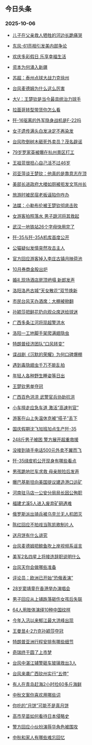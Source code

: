 ## 今日头条 
### 2025-10-06

+ [儿子在父亲救人牺牲的河边长跪痛哭](https://www.toutiao.com/trending/7557123172324622363/?category_name=topic_innerflow&event_type=hot_board&log_pb=%257B%2522category_name%2522%253A%2522topic_innerflow%2522%252C%2522cluster_type%2522%253A%25226%2522%252C%2522enter_from%2522%253A%2522click_category%2522%252C%2522entrance_hotspot%2522%253A%2522outside%2522%252C%2522event_type%2522%253A%2522hot_board%2522%252C%2522hot_board_cluster_id%2522%253A%25227557123172324622363%2522%252C%2522hot_board_impr_id%2522%253A%25222025100600112070360DD3CA000AB61B32%2522%252C%2522jump_page%2522%253A%2522hot_board_page%2522%252C%2522location%2522%253A%2522news_hot_card%2522%252C%2522page_location%2522%253A%2522hot_board_page%2522%252C%2522source%2522%253A%2522trending_tab%2522%252C%2522style_id%2522%253A%252240132%2522%252C%2522title%2522%253A%2522%25E5%2584%25BF%25E5%25AD%2590%25E5%259C%25A8%25E7%2588%25B6%25E4%25BA%25B2%25E6%2595%2591%25E4%25BA%25BA%25E7%2589%25BA%25E7%2589%25B2%25E7%259A%2584%25E6%25B2%25B3%25E8%25BE%25B9%25E9%2595%25BF%25E8%25B7%25AA%25E7%2597%259B%25E5%2593%25AD%2522%257D&rank=&style_id=40132&topic_id=7557123172324622363)

+ [东风-61亮相引发美内部争论](https://www.toutiao.com/trending/7557710325299023379/?category_name=topic_innerflow&event_type=hot_board&log_pb=%257B%2522category_name%2522%253A%2522topic_innerflow%2522%252C%2522cluster_type%2522%253A%252213%2522%252C%2522enter_from%2522%253A%2522click_category%2522%252C%2522entrance_hotspot%2522%253A%2522outside%2522%252C%2522event_type%2522%253A%2522hot_board%2522%252C%2522hot_board_cluster_id%2522%253A%25227557710325299023379%2522%252C%2522hot_board_impr_id%2522%253A%25222025100600112070360DD3CA000AB61B32%2522%252C%2522jump_page%2522%253A%2522hot_board_page%2522%252C%2522location%2522%253A%2522news_hot_card%2522%252C%2522page_location%2522%253A%2522hot_board_page%2522%252C%2522source%2522%253A%2522trending_tab%2522%252C%2522style_id%2522%253A%252240132%2522%252C%2522title%2522%253A%2522%25E4%25B8%259C%25E9%25A3%258E-61%25E4%25BA%25AE%25E7%259B%25B8%25E5%25BC%2595%25E5%258F%2591%25E7%25BE%258E%25E5%2586%2585%25E9%2583%25A8%25E4%25BA%2589%25E8%25AE%25BA%2522%257D&rank=&style_id=40132&topic_id=7557710325299023379)

+ [欢庆多彩假日 乐享幸福生活](https://www.toutiao.com/article/7557631319972168235)

+ [资本为何涌入新疆](https://www.toutiao.com/trending/7557718068500106815/?category_name=topic_innerflow&event_type=hot_board&log_pb=%257B%2522category_name%2522%253A%2522topic_innerflow%2522%252C%2522cluster_type%2522%253A%252213%2522%252C%2522enter_from%2522%253A%2522click_category%2522%252C%2522entrance_hotspot%2522%253A%2522outside%2522%252C%2522event_type%2522%253A%2522hot_board%2522%252C%2522hot_board_cluster_id%2522%253A%25227557718068500106815%2522%252C%2522hot_board_impr_id%2522%253A%25222025100600112070360DD3CA000AB61B32%2522%252C%2522jump_page%2522%253A%2522hot_board_page%2522%252C%2522location%2522%253A%2522news_hot_card%2522%252C%2522page_location%2522%253A%2522hot_board_page%2522%252C%2522source%2522%253A%2522trending_tab%2522%252C%2522style_id%2522%253A%252240132%2522%252C%2522title%2522%253A%2522%25E8%25B5%2584%25E6%259C%25AC%25E4%25B8%25BA%25E4%25BD%2595%25E6%25B6%258C%25E5%2585%25A5%25E6%2596%25B0%25E7%2596%2586%2522%257D&rank=&style_id=40132&topic_id=7557718068500106815)

+ [苏超：泰州点球大战力克徐州](https://www.toutiao.com/trending/7557577540357865526/?category_name=topic_innerflow&event_type=hot_board&log_pb=%257B%2522category_name%2522%253A%2522topic_innerflow%2522%252C%2522cluster_type%2522%253A%25221%2522%252C%2522enter_from%2522%253A%2522click_category%2522%252C%2522entrance_hotspot%2522%253A%2522outside%2522%252C%2522event_type%2522%253A%2522hot_board%2522%252C%2522hot_board_cluster_id%2522%253A%25227557577540357865526%2522%252C%2522hot_board_impr_id%2522%253A%25222025100600112070360DD3CA000AB61B32%2522%252C%2522jump_page%2522%253A%2522hot_board_page%2522%252C%2522location%2522%253A%2522news_hot_card%2522%252C%2522page_location%2522%253A%2522hot_board_page%2522%252C%2522source%2522%253A%2522trending_tab%2522%252C%2522style_id%2522%253A%252240132%2522%252C%2522title%2522%253A%2522%25E8%258B%258F%25E8%25B6%2585%25EF%25BC%259A%25E6%25B3%25B0%25E5%25B7%259E%25E7%2582%25B9%25E7%2590%2583%25E5%25A4%25A7%25E6%2588%2598%25E5%258A%259B%25E5%2585%258B%25E5%25BE%2590%25E5%25B7%259E%2522%257D&rank=&style_id=40132&topic_id=7557577540357865526)

+ [台风麦德姆为什么这么厉害](https://www.toutiao.com/trending/7557712655830486591/?category_name=topic_innerflow&event_type=hot_board&log_pb=%257B%2522category_name%2522%253A%2522topic_innerflow%2522%252C%2522cluster_type%2522%253A%252213%2522%252C%2522enter_from%2522%253A%2522click_category%2522%252C%2522entrance_hotspot%2522%253A%2522outside%2522%252C%2522event_type%2522%253A%2522hot_board%2522%252C%2522hot_board_cluster_id%2522%253A%25227557712655830486591%2522%252C%2522hot_board_impr_id%2522%253A%25222025100600112070360DD3CA000AB61B32%2522%252C%2522jump_page%2522%253A%2522hot_board_page%2522%252C%2522location%2522%253A%2522news_hot_card%2522%252C%2522page_location%2522%253A%2522hot_board_page%2522%252C%2522source%2522%253A%2522trending_tab%2522%252C%2522style_id%2522%253A%252240132%2522%252C%2522title%2522%253A%2522%25E5%258F%25B0%25E9%25A3%258E%25E9%25BA%25A6%25E5%25BE%25B7%25E5%25A7%2586%25E4%25B8%25BA%25E4%25BB%2580%25E4%25B9%2588%25E8%25BF%2599%25E4%25B9%2588%25E5%258E%2589%25E5%25AE%25B3%2522%257D&rank=&style_id=40132&topic_id=7557712655830486591)

+ [大V：王楚钦是当今最具统治力球手](https://www.toutiao.com/trending/7557721506629815871/?category_name=topic_innerflow&event_type=hot_board&log_pb=%257B%2522category_name%2522%253A%2522topic_innerflow%2522%252C%2522cluster_type%2522%253A%252213%2522%252C%2522enter_from%2522%253A%2522click_category%2522%252C%2522entrance_hotspot%2522%253A%2522outside%2522%252C%2522event_type%2522%253A%2522hot_board%2522%252C%2522hot_board_cluster_id%2522%253A%25227557721506629815871%2522%252C%2522hot_board_impr_id%2522%253A%25222025100600112070360DD3CA000AB61B32%2522%252C%2522jump_page%2522%253A%2522hot_board_page%2522%252C%2522location%2522%253A%2522news_hot_card%2522%252C%2522page_location%2522%253A%2522hot_board_page%2522%252C%2522source%2522%253A%2522trending_tab%2522%252C%2522style_id%2522%253A%252240132%2522%252C%2522title%2522%253A%2522%25E5%25A4%25A7V%25EF%25BC%259A%25E7%258E%258B%25E6%25A5%259A%25E9%2592%25A6%25E6%2598%25AF%25E5%25BD%2593%25E4%25BB%258A%25E6%259C%2580%25E5%2585%25B7%25E7%25BB%259F%25E6%25B2%25BB%25E5%258A%259B%25E7%2590%2583%25E6%2589%258B%2522%257D&rank=&style_id=40132&topic_id=7557721506629815871)

+ [拉面哥转型带货你怎么看](https://www.toutiao.com/trending/7557535456990068777/?category_name=topic_innerflow&event_type=hot_board&log_pb=%257B%2522category_name%2522%253A%2522topic_innerflow%2522%252C%2522cluster_type%2522%253A%252210%2522%252C%2522enter_from%2522%253A%2522click_category%2522%252C%2522entrance_hotspot%2522%253A%2522outside%2522%252C%2522event_type%2522%253A%2522hot_board%2522%252C%2522hot_board_cluster_id%2522%253A%25227557535456990068777%2522%252C%2522hot_board_impr_id%2522%253A%25222025100600112070360DD3CA000AB61B32%2522%252C%2522jump_page%2522%253A%2522hot_board_page%2522%252C%2522location%2522%253A%2522news_hot_card%2522%252C%2522page_location%2522%253A%2522hot_board_page%2522%252C%2522source%2522%253A%2522trending_tab%2522%252C%2522style_id%2522%253A%252240132%2522%252C%2522title%2522%253A%2522%25E6%258B%2589%25E9%259D%25A2%25E5%2593%25A5%25E8%25BD%25AC%25E5%259E%258B%25E5%25B8%25A6%25E8%25B4%25A7%25E4%25BD%25A0%25E6%2580%258E%25E4%25B9%2588%25E7%259C%258B%2522%257D&rank=&style_id=40132&topic_id=7557535456990068777)

+ [歼-16驱离的外军隐身战机是F-22吗](https://www.toutiao.com/trending/7557710062454574602/?category_name=topic_innerflow&event_type=hot_board&log_pb=%257B%2522category_name%2522%253A%2522topic_innerflow%2522%252C%2522cluster_type%2522%253A%252213%2522%252C%2522enter_from%2522%253A%2522click_category%2522%252C%2522entrance_hotspot%2522%253A%2522outside%2522%252C%2522event_type%2522%253A%2522hot_board%2522%252C%2522hot_board_cluster_id%2522%253A%25227557710062454574602%2522%252C%2522hot_board_impr_id%2522%253A%25222025100600112070360DD3CA000AB61B32%2522%252C%2522jump_page%2522%253A%2522hot_board_page%2522%252C%2522location%2522%253A%2522news_hot_card%2522%252C%2522page_location%2522%253A%2522hot_board_page%2522%252C%2522source%2522%253A%2522trending_tab%2522%252C%2522style_id%2522%253A%252240132%2522%252C%2522title%2522%253A%2522%25E6%25AD%25BC-16%25E9%25A9%25B1%25E7%25A6%25BB%25E7%259A%2584%25E5%25A4%2596%25E5%2586%259B%25E9%259A%2590%25E8%25BA%25AB%25E6%2588%2598%25E6%259C%25BA%25E6%2598%25AFF-22%25E5%2590%2597%2522%257D&rank=&style_id=40132&topic_id=7557710062454574602)

+ [女子遗传满头白发决定不再染发](https://www.toutiao.com/trending/7556885703864090687/?category_name=topic_innerflow&event_type=hot_board&log_pb=%257B%2522category_name%2522%253A%2522topic_innerflow%2522%252C%2522cluster_type%2522%253A%25226%2522%252C%2522enter_from%2522%253A%2522click_category%2522%252C%2522entrance_hotspot%2522%253A%2522outside%2522%252C%2522event_type%2522%253A%2522hot_board%2522%252C%2522hot_board_cluster_id%2522%253A%25227556885703864090687%2522%252C%2522hot_board_impr_id%2522%253A%25222025100600112070360DD3CA000AB61B32%2522%252C%2522jump_page%2522%253A%2522hot_board_page%2522%252C%2522location%2522%253A%2522news_hot_card%2522%252C%2522page_location%2522%253A%2522hot_board_page%2522%252C%2522source%2522%253A%2522trending_tab%2522%252C%2522style_id%2522%253A%252240132%2522%252C%2522title%2522%253A%2522%25E5%25A5%25B3%25E5%25AD%2590%25E9%2581%2597%25E4%25BC%25A0%25E6%25BB%25A1%25E5%25A4%25B4%25E7%2599%25BD%25E5%258F%2591%25E5%2586%25B3%25E5%25AE%259A%25E4%25B8%258D%25E5%2586%258D%25E6%259F%2593%25E5%258F%2591%2522%257D&rank=&style_id=40132&topic_id=7556885703864090687)

+ [台风吹倒树木砸死外卖员？茂名辟谣](https://www.toutiao.com/trending/7556982251389668883/?category_name=topic_innerflow&event_type=hot_board&log_pb=%257B%2522category_name%2522%253A%2522topic_innerflow%2522%252C%2522cluster_type%2522%253A%25222%2522%252C%2522enter_from%2522%253A%2522click_category%2522%252C%2522entrance_hotspot%2522%253A%2522outside%2522%252C%2522event_type%2522%253A%2522hot_board%2522%252C%2522hot_board_cluster_id%2522%253A%25227556982251389668883%2522%252C%2522hot_board_impr_id%2522%253A%25222025100600112070360DD3CA000AB61B32%2522%252C%2522jump_page%2522%253A%2522hot_board_page%2522%252C%2522location%2522%253A%2522news_hot_card%2522%252C%2522page_location%2522%253A%2522hot_board_page%2522%252C%2522source%2522%253A%2522trending_tab%2522%252C%2522style_id%2522%253A%252240132%2522%252C%2522title%2522%253A%2522%25E5%258F%25B0%25E9%25A3%258E%25E5%2590%25B9%25E5%2580%2592%25E6%25A0%2591%25E6%259C%25A8%25E7%25A0%25B8%25E6%25AD%25BB%25E5%25A4%2596%25E5%258D%2596%25E5%2591%2598%25EF%25BC%259F%25E8%258C%2582%25E5%2590%258D%25E8%25BE%259F%25E8%25B0%25A3%2522%257D&rank=&style_id=40132&topic_id=7556982251389668883)

+ [79岁罗家英被曝在杭州景区打工](https://www.toutiao.com/trending/7557604794563837994/?category_name=topic_innerflow&event_type=hot_board&log_pb=%257B%2522category_name%2522%253A%2522topic_innerflow%2522%252C%2522cluster_type%2522%253A%25226%2522%252C%2522enter_from%2522%253A%2522click_category%2522%252C%2522entrance_hotspot%2522%253A%2522outside%2522%252C%2522event_type%2522%253A%2522hot_board%2522%252C%2522hot_board_cluster_id%2522%253A%25227557604794563837994%2522%252C%2522hot_board_impr_id%2522%253A%25222025100600112070360DD3CA000AB61B32%2522%252C%2522jump_page%2522%253A%2522hot_board_page%2522%252C%2522location%2522%253A%2522news_hot_card%2522%252C%2522page_location%2522%253A%2522hot_board_page%2522%252C%2522source%2522%253A%2522trending_tab%2522%252C%2522style_id%2522%253A%252240132%2522%252C%2522title%2522%253A%252279%25E5%25B2%2581%25E7%25BD%2597%25E5%25AE%25B6%25E8%258B%25B1%25E8%25A2%25AB%25E6%259B%259D%25E5%259C%25A8%25E6%259D%25AD%25E5%25B7%259E%25E6%2599%25AF%25E5%258C%25BA%25E6%2589%2593%25E5%25B7%25A5%2522%257D&rank=&style_id=40132&topic_id=7557604794563837994)

+ [王祖蓝很担心自己活不过46岁](https://www.toutiao.com/trending/7557172648518942761/?category_name=topic_innerflow&event_type=hot_board&log_pb=%257B%2522category_name%2522%253A%2522topic_innerflow%2522%252C%2522cluster_type%2522%253A%25229%2522%252C%2522enter_from%2522%253A%2522click_category%2522%252C%2522entrance_hotspot%2522%253A%2522outside%2522%252C%2522event_type%2522%253A%2522hot_board%2522%252C%2522hot_board_cluster_id%2522%253A%25227557172648518942761%2522%252C%2522hot_board_impr_id%2522%253A%25222025100600112070360DD3CA000AB61B32%2522%252C%2522jump_page%2522%253A%2522hot_board_page%2522%252C%2522location%2522%253A%2522news_hot_card%2522%252C%2522page_location%2522%253A%2522hot_board_page%2522%252C%2522source%2522%253A%2522trending_tab%2522%252C%2522style_id%2522%253A%252240132%2522%252C%2522title%2522%253A%2522%25E7%258E%258B%25E7%25A5%2596%25E8%2593%259D%25E5%25BE%2588%25E6%258B%2585%25E5%25BF%2583%25E8%2587%25AA%25E5%25B7%25B1%25E6%25B4%25BB%25E4%25B8%258D%25E8%25BF%258746%25E5%25B2%2581%2522%257D&rank=&style_id=40132&topic_id=7557172648518942761)

+ [邓亚萍谈王楚钦：他真的是靠意志在顶](https://www.toutiao.com/trending/7556585240643289114/?category_name=topic_innerflow&event_type=hot_board&log_pb=%257B%2522category_name%2522%253A%2522topic_innerflow%2522%252C%2522cluster_type%2522%253A%25223%2522%252C%2522enter_from%2522%253A%2522click_category%2522%252C%2522entrance_hotspot%2522%253A%2522outside%2522%252C%2522event_type%2522%253A%2522hot_board%2522%252C%2522hot_board_cluster_id%2522%253A%25227556585240643289114%2522%252C%2522hot_board_impr_id%2522%253A%25222025100600112070360DD3CA000AB61B32%2522%252C%2522jump_page%2522%253A%2522hot_board_page%2522%252C%2522location%2522%253A%2522news_hot_card%2522%252C%2522page_location%2522%253A%2522hot_board_page%2522%252C%2522source%2522%253A%2522trending_tab%2522%252C%2522style_id%2522%253A%252240132%2522%252C%2522title%2522%253A%2522%25E9%2582%2593%25E4%25BA%259A%25E8%2590%258D%25E8%25B0%2588%25E7%258E%258B%25E6%25A5%259A%25E9%2592%25A6%25EF%25BC%259A%25E4%25BB%2596%25E7%259C%259F%25E7%259A%2584%25E6%2598%25AF%25E9%259D%25A0%25E6%2584%258F%25E5%25BF%2597%25E5%259C%25A8%25E9%25A1%25B6%2522%257D&rank=&style_id=40132&topic_id=7556585240643289114)

+ [美部长进政府大楼如厕被拒发文骂州长](https://www.toutiao.com/trending/7557629375303437870/?category_name=topic_innerflow&event_type=hot_board&log_pb=%257B%2522category_name%2522%253A%2522topic_innerflow%2522%252C%2522cluster_type%2522%253A%25221%2522%252C%2522enter_from%2522%253A%2522click_category%2522%252C%2522entrance_hotspot%2522%253A%2522outside%2522%252C%2522event_type%2522%253A%2522hot_board%2522%252C%2522hot_board_cluster_id%2522%253A%25227557629375303437870%2522%252C%2522hot_board_impr_id%2522%253A%25222025100600112070360DD3CA000AB61B32%2522%252C%2522jump_page%2522%253A%2522hot_board_page%2522%252C%2522location%2522%253A%2522news_hot_card%2522%252C%2522page_location%2522%253A%2522hot_board_page%2522%252C%2522source%2522%253A%2522trending_tab%2522%252C%2522style_id%2522%253A%252240132%2522%252C%2522title%2522%253A%2522%25E7%25BE%258E%25E9%2583%25A8%25E9%2595%25BF%25E8%25BF%259B%25E6%2594%25BF%25E5%25BA%259C%25E5%25A4%25A7%25E6%25A5%25BC%25E5%25A6%2582%25E5%258E%2595%25E8%25A2%25AB%25E6%258B%2592%25E5%258F%2591%25E6%2596%2587%25E9%25AA%2582%25E5%25B7%259E%25E9%2595%25BF%2522%257D&rank=&style_id=40132&topic_id=7557629375303437870)

+ [旅游时被民宿老板诬陷你咋办](https://www.toutiao.com/trending/7557584784583622710/?category_name=topic_innerflow&event_type=hot_board&log_pb=%257B%2522category_name%2522%253A%2522topic_innerflow%2522%252C%2522cluster_type%2522%253A%252210%2522%252C%2522enter_from%2522%253A%2522click_category%2522%252C%2522entrance_hotspot%2522%253A%2522outside%2522%252C%2522event_type%2522%253A%2522hot_board%2522%252C%2522hot_board_cluster_id%2522%253A%25227557584784583622710%2522%252C%2522hot_board_impr_id%2522%253A%25222025100600112070360DD3CA000AB61B32%2522%252C%2522jump_page%2522%253A%2522hot_board_page%2522%252C%2522location%2522%253A%2522news_hot_card%2522%252C%2522page_location%2522%253A%2522hot_board_page%2522%252C%2522source%2522%253A%2522trending_tab%2522%252C%2522style_id%2522%253A%252240132%2522%252C%2522title%2522%253A%2522%25E6%2597%2585%25E6%25B8%25B8%25E6%2597%25B6%25E8%25A2%25AB%25E6%25B0%2591%25E5%25AE%25BF%25E8%2580%2581%25E6%259D%25BF%25E8%25AF%25AC%25E9%2599%25B7%25E4%25BD%25A0%25E5%2592%258B%25E5%258A%259E%2522%257D&rank=&style_id=40132&topic_id=7557584784583622710)

+ [法媒：小勒布伦被王楚钦彻底击败](https://www.toutiao.com/trending/7557587509019131923/?category_name=topic_innerflow&event_type=hot_board&log_pb=%257B%2522category_name%2522%253A%2522topic_innerflow%2522%252C%2522cluster_type%2522%253A%25224%2522%252C%2522enter_from%2522%253A%2522click_category%2522%252C%2522entrance_hotspot%2522%253A%2522outside%2522%252C%2522event_type%2522%253A%2522hot_board%2522%252C%2522hot_board_cluster_id%2522%253A%25227557587509019131923%2522%252C%2522hot_board_impr_id%2522%253A%25222025100600112070360DD3CA000AB61B32%2522%252C%2522jump_page%2522%253A%2522hot_board_page%2522%252C%2522location%2522%253A%2522news_hot_card%2522%252C%2522page_location%2522%253A%2522hot_board_page%2522%252C%2522source%2522%253A%2522trending_tab%2522%252C%2522style_id%2522%253A%252240132%2522%252C%2522title%2522%253A%2522%25E6%25B3%2595%25E5%25AA%2592%25EF%25BC%259A%25E5%25B0%258F%25E5%258B%2592%25E5%25B8%2583%25E4%25BC%25A6%25E8%25A2%25AB%25E7%258E%258B%25E6%25A5%259A%25E9%2592%25A6%25E5%25BD%25BB%25E5%25BA%2595%25E5%2587%25BB%25E8%25B4%25A5%2522%257D&rank=&style_id=40132&topic_id=7557587509019131923)

+ [女游客拍照落水 男子跳河将其救起](https://www.toutiao.com/trending/7557345288978120750/?category_name=topic_innerflow&event_type=hot_board&log_pb=%257B%2522category_name%2522%253A%2522topic_innerflow%2522%252C%2522cluster_type%2522%253A%25226%2522%252C%2522enter_from%2522%253A%2522click_category%2522%252C%2522entrance_hotspot%2522%253A%2522outside%2522%252C%2522event_type%2522%253A%2522hot_board%2522%252C%2522hot_board_cluster_id%2522%253A%25227557345288978120750%2522%252C%2522hot_board_impr_id%2522%253A%25222025100600112070360DD3CA000AB61B32%2522%252C%2522jump_page%2522%253A%2522hot_board_page%2522%252C%2522location%2522%253A%2522news_hot_card%2522%252C%2522page_location%2522%253A%2522hot_board_page%2522%252C%2522source%2522%253A%2522trending_tab%2522%252C%2522style_id%2522%253A%252240132%2522%252C%2522title%2522%253A%2522%25E5%25A5%25B3%25E6%25B8%25B8%25E5%25AE%25A2%25E6%258B%258D%25E7%2585%25A7%25E8%2590%25BD%25E6%25B0%25B4%2B%25E7%2594%25B7%25E5%25AD%2590%25E8%25B7%25B3%25E6%25B2%25B3%25E5%25B0%2586%25E5%2585%25B6%25E6%2595%2591%25E8%25B5%25B7%2522%257D&rank=&style_id=40132&topic_id=7557345288978120750)

+ [武汉一地铁站26个字母快用完了](https://www.toutiao.com/trending/7556580558496972842/?category_name=topic_innerflow&event_type=hot_board&log_pb=%257B%2522category_name%2522%253A%2522topic_innerflow%2522%252C%2522cluster_type%2522%253A%25220%2522%252C%2522enter_from%2522%253A%2522click_category%2522%252C%2522entrance_hotspot%2522%253A%2522outside%2522%252C%2522event_type%2522%253A%2522hot_board%2522%252C%2522hot_board_cluster_id%2522%253A%25227556580558496972842%2522%252C%2522hot_board_impr_id%2522%253A%25222025100600112070360DD3CA000AB61B32%2522%252C%2522jump_page%2522%253A%2522hot_board_page%2522%252C%2522location%2522%253A%2522news_hot_card%2522%252C%2522page_location%2522%253A%2522hot_board_page%2522%252C%2522source%2522%253A%2522trending_tab%2522%252C%2522style_id%2522%253A%252240132%2522%252C%2522title%2522%253A%2522%25E6%25AD%25A6%25E6%25B1%2589%25E4%25B8%2580%25E5%259C%25B0%25E9%2593%2581%25E7%25AB%259926%25E4%25B8%25AA%25E5%25AD%2597%25E6%25AF%258D%25E5%25BF%25AB%25E7%2594%25A8%25E5%25AE%258C%25E4%25BA%2586%2522%257D&rank=&style_id=40132&topic_id=7556580558496972842)

+ [歼-35与歼-35A机库首度公开](https://www.toutiao.com/trending/7556512142216924691/?category_name=topic_innerflow&event_type=hot_board&log_pb=%257B%2522category_name%2522%253A%2522topic_innerflow%2522%252C%2522cluster_type%2522%253A%25221%2522%252C%2522enter_from%2522%253A%2522click_category%2522%252C%2522entrance_hotspot%2522%253A%2522outside%2522%252C%2522event_type%2522%253A%2522hot_board%2522%252C%2522hot_board_cluster_id%2522%253A%25227556512142216924691%2522%252C%2522hot_board_impr_id%2522%253A%25222025100600112070360DD3CA000AB61B32%2522%252C%2522jump_page%2522%253A%2522hot_board_page%2522%252C%2522location%2522%253A%2522news_hot_card%2522%252C%2522page_location%2522%253A%2522hot_board_page%2522%252C%2522source%2522%253A%2522trending_tab%2522%252C%2522style_id%2522%253A%252240132%2522%252C%2522title%2522%253A%2522%25E6%25AD%25BC-35%25E4%25B8%258E%25E6%25AD%25BC-35A%25E6%259C%25BA%25E5%25BA%2593%25E9%25A6%2596%25E5%25BA%25A6%25E5%2585%25AC%25E5%25BC%2580%2522%257D&rank=&style_id=40132&topic_id=7556512142216924691)

+ [公猫疑似发情突然攻击主人](https://www.toutiao.com/trending/7557412161296121899/?category_name=topic_innerflow&event_type=hot_board&log_pb=%257B%2522category_name%2522%253A%2522topic_innerflow%2522%252C%2522cluster_type%2522%253A%25226%2522%252C%2522enter_from%2522%253A%2522click_category%2522%252C%2522entrance_hotspot%2522%253A%2522outside%2522%252C%2522event_type%2522%253A%2522hot_board%2522%252C%2522hot_board_cluster_id%2522%253A%25227557412161296121899%2522%252C%2522hot_board_impr_id%2522%253A%25222025100600112070360DD3CA000AB61B32%2522%252C%2522jump_page%2522%253A%2522hot_board_page%2522%252C%2522location%2522%253A%2522news_hot_card%2522%252C%2522page_location%2522%253A%2522hot_board_page%2522%252C%2522source%2522%253A%2522trending_tab%2522%252C%2522style_id%2522%253A%252240132%2522%252C%2522title%2522%253A%2522%25E5%2585%25AC%25E7%258C%25AB%25E7%2596%2591%25E4%25BC%25BC%25E5%258F%2591%25E6%2583%2585%25E7%25AA%2581%25E7%2584%25B6%25E6%2594%25BB%25E5%2587%25BB%25E4%25B8%25BB%25E4%25BA%25BA%2522%257D&rank=&style_id=40132&topic_id=7557412161296121899)

+ [官方回应游客掉入李庄古镇月映荷池](https://www.toutiao.com/trending/7556934041535004681/?category_name=topic_innerflow&event_type=hot_board&log_pb=%257B%2522category_name%2522%253A%2522topic_innerflow%2522%252C%2522cluster_type%2522%253A%25226%2522%252C%2522enter_from%2522%253A%2522click_category%2522%252C%2522entrance_hotspot%2522%253A%2522outside%2522%252C%2522event_type%2522%253A%2522hot_board%2522%252C%2522hot_board_cluster_id%2522%253A%25227556934041535004681%2522%252C%2522hot_board_impr_id%2522%253A%25222025100600112070360DD3CA000AB61B32%2522%252C%2522jump_page%2522%253A%2522hot_board_page%2522%252C%2522location%2522%253A%2522news_hot_card%2522%252C%2522page_location%2522%253A%2522hot_board_page%2522%252C%2522source%2522%253A%2522trending_tab%2522%252C%2522style_id%2522%253A%252240132%2522%252C%2522title%2522%253A%2522%25E5%25AE%2598%25E6%2596%25B9%25E5%259B%259E%25E5%25BA%2594%25E6%25B8%25B8%25E5%25AE%25A2%25E6%258E%2589%25E5%2585%25A5%25E6%259D%258E%25E5%25BA%2584%25E5%258F%25A4%25E9%2595%2587%25E6%259C%2588%25E6%2598%25A0%25E8%258D%25B7%25E6%25B1%25A0%2522%257D&rank=&style_id=40132&topic_id=7556934041535004681)

+ [10月券商金股出炉](https://www.toutiao.com/trending/7557706124258971179/?category_name=topic_innerflow&event_type=hot_board&log_pb=%257B%2522category_name%2522%253A%2522topic_innerflow%2522%252C%2522cluster_type%2522%253A%252213%2522%252C%2522enter_from%2522%253A%2522click_category%2522%252C%2522entrance_hotspot%2522%253A%2522outside%2522%252C%2522event_type%2522%253A%2522hot_board%2522%252C%2522hot_board_cluster_id%2522%253A%25227557706124258971179%2522%252C%2522hot_board_impr_id%2522%253A%25222025100600112070360DD3CA000AB61B32%2522%252C%2522jump_page%2522%253A%2522hot_board_page%2522%252C%2522location%2522%253A%2522news_hot_card%2522%252C%2522page_location%2522%253A%2522hot_board_page%2522%252C%2522source%2522%253A%2522trending_tab%2522%252C%2522style_id%2522%253A%252240132%2522%252C%2522title%2522%253A%252210%25E6%259C%2588%25E5%2588%25B8%25E5%2595%2586%25E9%2587%2591%25E8%2582%25A1%25E5%2587%25BA%25E7%2582%2589%2522%257D&rank=&style_id=40132&topic_id=7557706124258971179)

+ [婚礼现场酒店房顶坍塌 新郎发声](https://www.toutiao.com/trending/7556963662033112619/?category_name=topic_innerflow&event_type=hot_board&log_pb=%257B%2522category_name%2522%253A%2522topic_innerflow%2522%252C%2522cluster_type%2522%253A%25222%2522%252C%2522enter_from%2522%253A%2522click_category%2522%252C%2522entrance_hotspot%2522%253A%2522outside%2522%252C%2522event_type%2522%253A%2522hot_board%2522%252C%2522hot_board_cluster_id%2522%253A%25227556963662033112619%2522%252C%2522hot_board_impr_id%2522%253A%25222025100600112070360DD3CA000AB61B32%2522%252C%2522jump_page%2522%253A%2522hot_board_page%2522%252C%2522location%2522%253A%2522news_hot_card%2522%252C%2522page_location%2522%253A%2522hot_board_page%2522%252C%2522source%2522%253A%2522trending_tab%2522%252C%2522style_id%2522%253A%252240132%2522%252C%2522title%2522%253A%2522%25E5%25A9%259A%25E7%25A4%25BC%25E7%258E%25B0%25E5%259C%25BA%25E9%2585%2592%25E5%25BA%2597%25E6%2588%25BF%25E9%25A1%25B6%25E5%259D%258D%25E5%25A1%258C%2B%25E6%2596%25B0%25E9%2583%258E%25E5%258F%2591%25E5%25A3%25B0%2522%257D&rank=&style_id=40132&topic_id=7556963662033112619)

+ [洛阳洛邑古城“天女散花”双节焕新](https://www.toutiao.com/trending/7557607966804492338/?category_name=topic_innerflow&event_type=hot_board&log_pb=%257B%2522category_name%2522%253A%2522topic_innerflow%2522%252C%2522cluster_type%2522%253A%25226%2522%252C%2522enter_from%2522%253A%2522click_category%2522%252C%2522entrance_hotspot%2522%253A%2522outside%2522%252C%2522event_type%2522%253A%2522hot_board%2522%252C%2522hot_board_cluster_id%2522%253A%25227557607966804492338%2522%252C%2522hot_board_impr_id%2522%253A%25222025100600112070360DD3CA000AB61B32%2522%252C%2522jump_page%2522%253A%2522hot_board_page%2522%252C%2522location%2522%253A%2522news_hot_card%2522%252C%2522page_location%2522%253A%2522hot_board_page%2522%252C%2522source%2522%253A%2522trending_tab%2522%252C%2522style_id%2522%253A%252240132%2522%252C%2522title%2522%253A%2522%25E6%25B4%259B%25E9%2598%25B3%25E6%25B4%259B%25E9%2582%2591%25E5%258F%25A4%25E5%259F%258E%25E2%2580%259C%25E5%25A4%25A9%25E5%25A5%25B3%25E6%2595%25A3%25E8%258A%25B1%25E2%2580%259D%25E5%258F%258C%25E8%258A%2582%25E7%2584%2595%25E6%2596%25B0%2522%257D&rank=&style_id=40132&topic_id=7557607966804492338)

+ [市民台风天办酒席：大棚被掀翻](https://www.toutiao.com/trending/7557716841704197682/?category_name=topic_innerflow&event_type=hot_board&log_pb=%257B%2522category_name%2522%253A%2522topic_innerflow%2522%252C%2522cluster_type%2522%253A%25222%2522%252C%2522enter_from%2522%253A%2522click_category%2522%252C%2522entrance_hotspot%2522%253A%2522outside%2522%252C%2522event_type%2522%253A%2522hot_board%2522%252C%2522hot_board_cluster_id%2522%253A%25227557716841704197682%2522%252C%2522hot_board_impr_id%2522%253A%25222025100600112070360DD3CA000AB61B32%2522%252C%2522jump_page%2522%253A%2522hot_board_page%2522%252C%2522location%2522%253A%2522news_hot_card%2522%252C%2522page_location%2522%253A%2522hot_board_page%2522%252C%2522source%2522%253A%2522trending_tab%2522%252C%2522style_id%2522%253A%252240132%2522%252C%2522title%2522%253A%2522%25E5%25B8%2582%25E6%25B0%2591%25E5%258F%25B0%25E9%25A3%258E%25E5%25A4%25A9%25E5%258A%259E%25E9%2585%2592%25E5%25B8%25AD%25EF%25BC%259A%25E5%25A4%25A7%25E6%25A3%259A%25E8%25A2%25AB%25E6%258E%2580%25E7%25BF%25BB%2522%257D&rank=&style_id=40132&topic_id=7557716841704197682)

+ [孙颖莎把鲜花扔向观众席送给球迷](https://www.toutiao.com/trending/7557471608600789028/?category_name=topic_innerflow&event_type=hot_board&log_pb=%257B%2522category_name%2522%253A%2522topic_innerflow%2522%252C%2522cluster_type%2522%253A%25223%2522%252C%2522enter_from%2522%253A%2522click_category%2522%252C%2522entrance_hotspot%2522%253A%2522outside%2522%252C%2522event_type%2522%253A%2522hot_board%2522%252C%2522hot_board_cluster_id%2522%253A%25227557471608600789028%2522%252C%2522hot_board_impr_id%2522%253A%25222025100600112070360DD3CA000AB61B32%2522%252C%2522jump_page%2522%253A%2522hot_board_page%2522%252C%2522location%2522%253A%2522news_hot_card%2522%252C%2522page_location%2522%253A%2522hot_board_page%2522%252C%2522source%2522%253A%2522trending_tab%2522%252C%2522style_id%2522%253A%252240132%2522%252C%2522title%2522%253A%2522%25E5%25AD%2599%25E9%25A2%2596%25E8%258E%258E%25E6%258A%258A%25E9%25B2%259C%25E8%258A%25B1%25E6%2589%2594%25E5%2590%2591%25E8%25A7%2582%25E4%25BC%2597%25E5%25B8%25AD%25E9%2580%2581%25E7%25BB%2599%25E7%2590%2583%25E8%25BF%25B7%2522%257D&rank=&style_id=40132&topic_id=7557471608600789028)

+ [广西多条江河将现超警洪水](https://www.toutiao.com/trending/7556667994181664787/?category_name=topic_innerflow&event_type=hot_board&log_pb=%257B%2522category_name%2522%253A%2522topic_innerflow%2522%252C%2522cluster_type%2522%253A%25226%2522%252C%2522enter_from%2522%253A%2522click_category%2522%252C%2522entrance_hotspot%2522%253A%2522outside%2522%252C%2522event_type%2522%253A%2522hot_board%2522%252C%2522hot_board_cluster_id%2522%253A%25227556667994181664787%2522%252C%2522hot_board_impr_id%2522%253A%25222025100600112070360DD3CA000AB61B32%2522%252C%2522jump_page%2522%253A%2522hot_board_page%2522%252C%2522location%2522%253A%2522news_hot_card%2522%252C%2522page_location%2522%253A%2522hot_board_page%2522%252C%2522source%2522%253A%2522trending_tab%2522%252C%2522style_id%2522%253A%252240132%2522%252C%2522title%2522%253A%2522%25E5%25B9%25BF%25E8%25A5%25BF%25E5%25A4%259A%25E6%259D%25A1%25E6%25B1%259F%25E6%25B2%25B3%25E5%25B0%2586%25E7%258E%25B0%25E8%25B6%2585%25E8%25AD%25A6%25E6%25B4%25AA%25E6%25B0%25B4%2522%257D&rank=&style_id=40132&topic_id=7556667994181664787)

+ [洛阳一工地脚手架爬满翅隐虫](https://www.toutiao.com/trending/7557566173572202515/?category_name=topic_innerflow&event_type=hot_board&log_pb=%257B%2522category_name%2522%253A%2522topic_innerflow%2522%252C%2522cluster_type%2522%253A%25220%2522%252C%2522enter_from%2522%253A%2522click_category%2522%252C%2522entrance_hotspot%2522%253A%2522outside%2522%252C%2522event_type%2522%253A%2522hot_board%2522%252C%2522hot_board_cluster_id%2522%253A%25227557566173572202515%2522%252C%2522hot_board_impr_id%2522%253A%25222025100600112070360DD3CA000AB61B32%2522%252C%2522jump_page%2522%253A%2522hot_board_page%2522%252C%2522location%2522%253A%2522news_hot_card%2522%252C%2522page_location%2522%253A%2522hot_board_page%2522%252C%2522source%2522%253A%2522trending_tab%2522%252C%2522style_id%2522%253A%252240132%2522%252C%2522title%2522%253A%2522%25E6%25B4%259B%25E9%2598%25B3%25E4%25B8%2580%25E5%25B7%25A5%25E5%259C%25B0%25E8%2584%259A%25E6%2589%258B%25E6%259E%25B6%25E7%2588%25AC%25E6%25BB%25A1%25E7%25BF%2585%25E9%259A%2590%25E8%2599%25AB%2522%257D&rank=&style_id=40132&topic_id=7557566173572202515)

+ [特朗普经济团队“口风转变”](https://www.toutiao.com/trending/7557717182151396907/?category_name=topic_innerflow&event_type=hot_board&log_pb=%257B%2522category_name%2522%253A%2522topic_innerflow%2522%252C%2522cluster_type%2522%253A%252213%2522%252C%2522enter_from%2522%253A%2522click_category%2522%252C%2522entrance_hotspot%2522%253A%2522outside%2522%252C%2522event_type%2522%253A%2522hot_board%2522%252C%2522hot_board_cluster_id%2522%253A%25227557717182151396907%2522%252C%2522hot_board_impr_id%2522%253A%25222025100600112070360DD3CA000AB61B32%2522%252C%2522jump_page%2522%253A%2522hot_board_page%2522%252C%2522location%2522%253A%2522news_hot_card%2522%252C%2522page_location%2522%253A%2522hot_board_page%2522%252C%2522source%2522%253A%2522trending_tab%2522%252C%2522style_id%2522%253A%252240132%2522%252C%2522title%2522%253A%2522%25E7%2589%25B9%25E6%259C%2597%25E6%2599%25AE%25E7%25BB%258F%25E6%25B5%258E%25E5%259B%25A2%25E9%2598%259F%25E2%2580%259C%25E5%258F%25A3%25E9%25A3%258E%25E8%25BD%25AC%25E5%258F%2598%25E2%2580%259D%2522%257D&rank=&style_id=40132&topic_id=7557717182151396907)

+ [谍战剧《沉默的荣耀》为何口碑爆棚](https://www.toutiao.com/trending/7557653773313642003/?category_name=topic_innerflow&event_type=hot_board&log_pb=%257B%2522category_name%2522%253A%2522topic_innerflow%2522%252C%2522cluster_type%2522%253A%252213%2522%252C%2522enter_from%2522%253A%2522click_category%2522%252C%2522entrance_hotspot%2522%253A%2522outside%2522%252C%2522event_type%2522%253A%2522hot_board%2522%252C%2522hot_board_cluster_id%2522%253A%25227557653773313642003%2522%252C%2522hot_board_impr_id%2522%253A%25222025100600112070360DD3CA000AB61B32%2522%252C%2522jump_page%2522%253A%2522hot_board_page%2522%252C%2522location%2522%253A%2522news_hot_card%2522%252C%2522page_location%2522%253A%2522hot_board_page%2522%252C%2522source%2522%253A%2522trending_tab%2522%252C%2522style_id%2522%253A%252240132%2522%252C%2522title%2522%253A%2522%25E8%25B0%258D%25E6%2588%2598%25E5%2589%25A7%25E3%2580%258A%25E6%25B2%2589%25E9%25BB%2598%25E7%259A%2584%25E8%258D%25A3%25E8%2580%2580%25E3%2580%258B%25E4%25B8%25BA%25E4%25BD%2595%25E5%258F%25A3%25E7%25A2%2591%25E7%2588%2586%25E6%25A3%259A%2522%257D&rank=&style_id=40132&topic_id=7557653773313642003)

+ [遇到毒隐翅虫千万不能乱拍](https://www.toutiao.com/trending/7557656384893763630/?category_name=topic_innerflow&event_type=hot_board&log_pb=%257B%2522category_name%2522%253A%2522topic_innerflow%2522%252C%2522cluster_type%2522%253A%25226%2522%252C%2522enter_from%2522%253A%2522click_category%2522%252C%2522entrance_hotspot%2522%253A%2522outside%2522%252C%2522event_type%2522%253A%2522hot_board%2522%252C%2522hot_board_cluster_id%2522%253A%25227557656384893763630%2522%252C%2522hot_board_impr_id%2522%253A%25222025100600112070360DD3CA000AB61B32%2522%252C%2522jump_page%2522%253A%2522hot_board_page%2522%252C%2522location%2522%253A%2522news_hot_card%2522%252C%2522page_location%2522%253A%2522hot_board_page%2522%252C%2522source%2522%253A%2522trending_tab%2522%252C%2522style_id%2522%253A%252240132%2522%252C%2522title%2522%253A%2522%25E9%2581%2587%25E5%2588%25B0%25E6%25AF%2592%25E9%259A%2590%25E7%25BF%2585%25E8%2599%25AB%25E5%258D%2583%25E4%25B8%2587%25E4%25B8%258D%25E8%2583%25BD%25E4%25B9%25B1%25E6%258B%258D%2522%257D&rank=&style_id=40132&topic_id=7557656384893763630)

+ [年轻人各种野生睡姿等日出](https://www.toutiao.com/trending/7557332181358903306/?category_name=topic_innerflow&event_type=hot_board&log_pb=%257B%2522category_name%2522%253A%2522topic_innerflow%2522%252C%2522cluster_type%2522%253A%25220%2522%252C%2522enter_from%2522%253A%2522click_category%2522%252C%2522entrance_hotspot%2522%253A%2522outside%2522%252C%2522event_type%2522%253A%2522hot_board%2522%252C%2522hot_board_cluster_id%2522%253A%25227557332181358903306%2522%252C%2522hot_board_impr_id%2522%253A%25222025100600112070360DD3CA000AB61B32%2522%252C%2522jump_page%2522%253A%2522hot_board_page%2522%252C%2522location%2522%253A%2522news_hot_card%2522%252C%2522page_location%2522%253A%2522hot_board_page%2522%252C%2522source%2522%253A%2522trending_tab%2522%252C%2522style_id%2522%253A%252240132%2522%252C%2522title%2522%253A%2522%25E5%25B9%25B4%25E8%25BD%25BB%25E4%25BA%25BA%25E5%2590%2584%25E7%25A7%258D%25E9%2587%258E%25E7%2594%259F%25E7%259D%25A1%25E5%25A7%25BF%25E7%25AD%2589%25E6%2597%25A5%25E5%2587%25BA%2522%257D&rank=&style_id=40132&topic_id=7557332181358903306)

+ [王楚钦男单夺冠](https://www.toutiao.com/trending/7557548454709329983/?category_name=topic_innerflow&event_type=hot_board&log_pb=%257B%2522category_name%2522%253A%2522topic_innerflow%2522%252C%2522cluster_type%2522%253A%25222%2522%252C%2522enter_from%2522%253A%2522click_category%2522%252C%2522entrance_hotspot%2522%253A%2522outside%2522%252C%2522event_type%2522%253A%2522hot_board%2522%252C%2522hot_board_cluster_id%2522%253A%25227557548454709329983%2522%252C%2522hot_board_impr_id%2522%253A%25222025100600112070360DD3CA000AB61B32%2522%252C%2522jump_page%2522%253A%2522hot_board_page%2522%252C%2522location%2522%253A%2522news_hot_card%2522%252C%2522page_location%2522%253A%2522hot_board_page%2522%252C%2522source%2522%253A%2522trending_tab%2522%252C%2522style_id%2522%253A%252240132%2522%252C%2522title%2522%253A%2522%25E7%258E%258B%25E6%25A5%259A%25E9%2592%25A6%25E7%2594%25B7%25E5%258D%2595%25E5%25A4%25BA%25E5%2586%25A0%2522%257D&rank=&style_id=40132&topic_id=7557548454709329983)

+ [广西百色洪涝 武警官兵协助抗洪](https://www.toutiao.com/trending/7557125139759005706/?category_name=topic_innerflow&event_type=hot_board&log_pb=%257B%2522category_name%2522%253A%2522topic_innerflow%2522%252C%2522cluster_type%2522%253A%25226%2522%252C%2522enter_from%2522%253A%2522click_category%2522%252C%2522entrance_hotspot%2522%253A%2522outside%2522%252C%2522event_type%2522%253A%2522hot_board%2522%252C%2522hot_board_cluster_id%2522%253A%25227557125139759005706%2522%252C%2522hot_board_impr_id%2522%253A%25222025100600112070360DD3CA000AB61B32%2522%252C%2522jump_page%2522%253A%2522hot_board_page%2522%252C%2522location%2522%253A%2522news_hot_card%2522%252C%2522page_location%2522%253A%2522hot_board_page%2522%252C%2522source%2522%253A%2522trending_tab%2522%252C%2522style_id%2522%253A%252240132%2522%252C%2522title%2522%253A%2522%25E5%25B9%25BF%25E8%25A5%25BF%25E7%2599%25BE%25E8%2589%25B2%25E6%25B4%25AA%25E6%25B6%259D%2B%25E6%25AD%25A6%25E8%25AD%25A6%25E5%25AE%2598%25E5%2585%25B5%25E5%258D%258F%25E5%258A%25A9%25E6%258A%2597%25E6%25B4%25AA%2522%257D&rank=&style_id=40132&topic_id=7557125139759005706)

+ [小车擅走应急车道 激活“高速判官”](https://www.toutiao.com/trending/7556955399825031210/?category_name=topic_innerflow&event_type=hot_board&log_pb=%257B%2522category_name%2522%253A%2522topic_innerflow%2522%252C%2522cluster_type%2522%253A%25224%2522%252C%2522enter_from%2522%253A%2522click_category%2522%252C%2522entrance_hotspot%2522%253A%2522outside%2522%252C%2522event_type%2522%253A%2522hot_board%2522%252C%2522hot_board_cluster_id%2522%253A%25227556955399825031210%2522%252C%2522hot_board_impr_id%2522%253A%25222025100600112070360DD3CA000AB61B32%2522%252C%2522jump_page%2522%253A%2522hot_board_page%2522%252C%2522location%2522%253A%2522news_hot_card%2522%252C%2522page_location%2522%253A%2522hot_board_page%2522%252C%2522source%2522%253A%2522trending_tab%2522%252C%2522style_id%2522%253A%252240132%2522%252C%2522title%2522%253A%2522%25E5%25B0%258F%25E8%25BD%25A6%25E6%2593%2585%25E8%25B5%25B0%25E5%25BA%2594%25E6%2580%25A5%25E8%25BD%25A6%25E9%2581%2593%2B%25E6%25BF%2580%25E6%25B4%25BB%25E2%2580%259C%25E9%25AB%2598%25E9%2580%259F%25E5%2588%25A4%25E5%25AE%2598%25E2%2580%259D%2522%257D&rank=&style_id=40132&topic_id=7556955399825031210)

+ [游客在山上失温休克被“搭子”丢下](https://www.toutiao.com/trending/7556935924803190820/?category_name=topic_innerflow&event_type=hot_board&log_pb=%257B%2522category_name%2522%253A%2522topic_innerflow%2522%252C%2522cluster_type%2522%253A%25228%2522%252C%2522enter_from%2522%253A%2522click_category%2522%252C%2522entrance_hotspot%2522%253A%2522outside%2522%252C%2522event_type%2522%253A%2522hot_board%2522%252C%2522hot_board_cluster_id%2522%253A%25227556935924803190820%2522%252C%2522hot_board_impr_id%2522%253A%25222025100600112070360DD3CA000AB61B32%2522%252C%2522jump_page%2522%253A%2522hot_board_page%2522%252C%2522location%2522%253A%2522news_hot_card%2522%252C%2522page_location%2522%253A%2522hot_board_page%2522%252C%2522source%2522%253A%2522trending_tab%2522%252C%2522style_id%2522%253A%252240132%2522%252C%2522title%2522%253A%2522%25E6%25B8%25B8%25E5%25AE%25A2%25E5%259C%25A8%25E5%25B1%25B1%25E4%25B8%258A%25E5%25A4%25B1%25E6%25B8%25A9%25E4%25BC%2591%25E5%2585%258B%25E8%25A2%25AB%25E2%2580%259C%25E6%2590%25AD%25E5%25AD%2590%25E2%2580%259D%25E4%25B8%25A2%25E4%25B8%258B%2522%257D&rank=&style_id=40132&topic_id=7556935924803190820)

+ [国庆假期沈飞加班加点生产歼-35](https://www.toutiao.com/trending/7556978211939516443/?category_name=topic_innerflow&event_type=hot_board&log_pb=%257B%2522category_name%2522%253A%2522topic_innerflow%2522%252C%2522cluster_type%2522%253A%25224%2522%252C%2522enter_from%2522%253A%2522click_category%2522%252C%2522entrance_hotspot%2522%253A%2522outside%2522%252C%2522event_type%2522%253A%2522hot_board%2522%252C%2522hot_board_cluster_id%2522%253A%25227556978211939516443%2522%252C%2522hot_board_impr_id%2522%253A%25222025100600112070360DD3CA000AB61B32%2522%252C%2522jump_page%2522%253A%2522hot_board_page%2522%252C%2522location%2522%253A%2522news_hot_card%2522%252C%2522page_location%2522%253A%2522hot_board_page%2522%252C%2522source%2522%253A%2522trending_tab%2522%252C%2522style_id%2522%253A%252240132%2522%252C%2522title%2522%253A%2522%25E5%259B%25BD%25E5%25BA%2586%25E5%2581%2587%25E6%259C%259F%25E6%25B2%2588%25E9%25A3%259E%25E5%258A%25A0%25E7%258F%25AD%25E5%258A%25A0%25E7%2582%25B9%25E7%2594%259F%25E4%25BA%25A7%25E6%25AD%25BC-35%2522%257D&rank=&style_id=40132&topic_id=7556978211939516443)

+ [248斤男子被困 警方展开超重救援](https://www.toutiao.com/trending/7557725384775778323/?category_name=topic_innerflow&event_type=hot_board&log_pb=%257B%2522category_name%2522%253A%2522topic_innerflow%2522%252C%2522cluster_type%2522%253A%25226%2522%252C%2522enter_from%2522%253A%2522click_category%2522%252C%2522entrance_hotspot%2522%253A%2522outside%2522%252C%2522event_type%2522%253A%2522hot_board%2522%252C%2522hot_board_cluster_id%2522%253A%25227557725384775778323%2522%252C%2522hot_board_impr_id%2522%253A%25222025100600112070360DD3CA000AB61B32%2522%252C%2522jump_page%2522%253A%2522hot_board_page%2522%252C%2522location%2522%253A%2522news_hot_card%2522%252C%2522page_location%2522%253A%2522hot_board_page%2522%252C%2522source%2522%253A%2522trending_tab%2522%252C%2522style_id%2522%253A%252240132%2522%252C%2522title%2522%253A%2522248%25E6%2596%25A4%25E7%2594%25B7%25E5%25AD%2590%25E8%25A2%25AB%25E5%259B%25B0%2B%25E8%25AD%25A6%25E6%2596%25B9%25E5%25B1%2595%25E5%25BC%2580%25E8%25B6%2585%25E9%2587%258D%25E6%2595%2591%25E6%258F%25B4%2522%257D&rank=&style_id=40132&topic_id=7557725384775778323)

+ [没接到骑手电话500元外卖不翼而飞](https://www.toutiao.com/trending/7557647438733000755/?category_name=topic_innerflow&event_type=hot_board&log_pb=%257B%2522category_name%2522%253A%2522topic_innerflow%2522%252C%2522cluster_type%2522%253A%25228%2522%252C%2522enter_from%2522%253A%2522click_category%2522%252C%2522entrance_hotspot%2522%253A%2522outside%2522%252C%2522event_type%2522%253A%2522hot_board%2522%252C%2522hot_board_cluster_id%2522%253A%25227557647438733000755%2522%252C%2522hot_board_impr_id%2522%253A%25222025100600112070360DD3CA000AB61B32%2522%252C%2522jump_page%2522%253A%2522hot_board_page%2522%252C%2522location%2522%253A%2522news_hot_card%2522%252C%2522page_location%2522%253A%2522hot_board_page%2522%252C%2522source%2522%253A%2522trending_tab%2522%252C%2522style_id%2522%253A%252240132%2522%252C%2522title%2522%253A%2522%25E6%25B2%25A1%25E6%258E%25A5%25E5%2588%25B0%25E9%25AA%2591%25E6%2589%258B%25E7%2594%25B5%25E8%25AF%259D500%25E5%2585%2583%25E5%25A4%2596%25E5%258D%2596%25E4%25B8%258D%25E7%25BF%25BC%25E8%2580%258C%25E9%25A3%259E%2522%257D&rank=&style_id=40132&topic_id=7557647438733000755)

+ [歼-35绿皮机公开现身有哪些看点](https://www.toutiao.com/trending/7557705801331117604/?category_name=topic_innerflow&event_type=hot_board&log_pb=%257B%2522category_name%2522%253A%2522topic_innerflow%2522%252C%2522cluster_type%2522%253A%252213%2522%252C%2522enter_from%2522%253A%2522click_category%2522%252C%2522entrance_hotspot%2522%253A%2522outside%2522%252C%2522event_type%2522%253A%2522hot_board%2522%252C%2522hot_board_cluster_id%2522%253A%25227557705801331117604%2522%252C%2522hot_board_impr_id%2522%253A%25222025100600112070360DD3CA000AB61B32%2522%252C%2522jump_page%2522%253A%2522hot_board_page%2522%252C%2522location%2522%253A%2522news_hot_card%2522%252C%2522page_location%2522%253A%2522hot_board_page%2522%252C%2522source%2522%253A%2522trending_tab%2522%252C%2522style_id%2522%253A%252240132%2522%252C%2522title%2522%253A%2522%25E6%25AD%25BC-35%25E7%25BB%25BF%25E7%259A%25AE%25E6%259C%25BA%25E5%2585%25AC%25E5%25BC%2580%25E7%258E%25B0%25E8%25BA%25AB%25E6%259C%2589%25E5%2593%25AA%25E4%25BA%259B%25E7%259C%258B%25E7%2582%25B9%2522%257D&rank=&style_id=40132&topic_id=7557705801331117604)

+ [男孩跪地拦车求救 母亲脱险后发声](https://www.toutiao.com/trending/7557624807182041107/?category_name=topic_innerflow&event_type=hot_board&log_pb=%257B%2522category_name%2522%253A%2522topic_innerflow%2522%252C%2522cluster_type%2522%253A%25220%2522%252C%2522enter_from%2522%253A%2522click_category%2522%252C%2522entrance_hotspot%2522%253A%2522outside%2522%252C%2522event_type%2522%253A%2522hot_board%2522%252C%2522hot_board_cluster_id%2522%253A%25227557624807182041107%2522%252C%2522hot_board_impr_id%2522%253A%25222025100600112070360DD3CA000AB61B32%2522%252C%2522jump_page%2522%253A%2522hot_board_page%2522%252C%2522location%2522%253A%2522news_hot_card%2522%252C%2522page_location%2522%253A%2522hot_board_page%2522%252C%2522source%2522%253A%2522trending_tab%2522%252C%2522style_id%2522%253A%252240132%2522%252C%2522title%2522%253A%2522%25E7%2594%25B7%25E5%25AD%25A9%25E8%25B7%25AA%25E5%259C%25B0%25E6%258B%25A6%25E8%25BD%25A6%25E6%25B1%2582%25E6%2595%2591%2B%25E6%25AF%258D%25E4%25BA%25B2%25E8%2584%25B1%25E9%2599%25A9%25E5%2590%258E%25E5%258F%2591%25E5%25A3%25B0%2522%257D&rank=&style_id=40132&topic_id=7557624807182041107)

+ [曝巴基斯坦向美国提议建造港口运矿](https://www.toutiao.com/trending/7557296354339569673/?category_name=topic_innerflow&event_type=hot_board&log_pb=%257B%2522category_name%2522%253A%2522topic_innerflow%2522%252C%2522cluster_type%2522%253A%25220%2522%252C%2522enter_from%2522%253A%2522click_category%2522%252C%2522entrance_hotspot%2522%253A%2522outside%2522%252C%2522event_type%2522%253A%2522hot_board%2522%252C%2522hot_board_cluster_id%2522%253A%25227557296354339569673%2522%252C%2522hot_board_impr_id%2522%253A%25222025100600112070360DD3CA000AB61B32%2522%252C%2522jump_page%2522%253A%2522hot_board_page%2522%252C%2522location%2522%253A%2522news_hot_card%2522%252C%2522page_location%2522%253A%2522hot_board_page%2522%252C%2522source%2522%253A%2522trending_tab%2522%252C%2522style_id%2522%253A%252240132%2522%252C%2522title%2522%253A%2522%25E6%259B%259D%25E5%25B7%25B4%25E5%259F%25BA%25E6%2596%25AF%25E5%259D%25A6%25E5%2590%2591%25E7%25BE%258E%25E5%259B%25BD%25E6%258F%2590%25E8%25AE%25AE%25E5%25BB%25BA%25E9%2580%25A0%25E6%25B8%25AF%25E5%258F%25A3%25E8%25BF%2590%25E7%259F%25BF%2522%257D&rank=&style_id=40132&topic_id=7557296354339569673)

+ [河南驻马店一公安分局局长因公殉职](https://www.toutiao.com/trending/7557669822375002155/?category_name=topic_innerflow&event_type=hot_board&log_pb=%257B%2522category_name%2522%253A%2522topic_innerflow%2522%252C%2522cluster_type%2522%253A%25220%2522%252C%2522enter_from%2522%253A%2522click_category%2522%252C%2522entrance_hotspot%2522%253A%2522outside%2522%252C%2522event_type%2522%253A%2522hot_board%2522%252C%2522hot_board_cluster_id%2522%253A%25227557669822375002155%2522%252C%2522hot_board_impr_id%2522%253A%25222025100600112070360DD3CA000AB61B32%2522%252C%2522jump_page%2522%253A%2522hot_board_page%2522%252C%2522location%2522%253A%2522news_hot_card%2522%252C%2522page_location%2522%253A%2522hot_board_page%2522%252C%2522source%2522%253A%2522trending_tab%2522%252C%2522style_id%2522%253A%252240132%2522%252C%2522title%2522%253A%2522%25E6%25B2%25B3%25E5%258D%2597%25E9%25A9%25BB%25E9%25A9%25AC%25E5%25BA%2597%25E4%25B8%2580%25E5%2585%25AC%25E5%25AE%2589%25E5%2588%2586%25E5%25B1%2580%25E5%25B1%2580%25E9%2595%25BF%25E5%259B%25A0%25E5%2585%25AC%25E6%25AE%2589%25E8%2581%258C%2522%257D&rank=&style_id=40132&topic_id=7557669822375002155)

+ [福建尤溪5人进入废弃矿硐遇难](https://www.toutiao.com/trending/7557720262058184218/?category_name=topic_innerflow&event_type=hot_board&log_pb=%257B%2522category_name%2522%253A%2522topic_innerflow%2522%252C%2522cluster_type%2522%253A%25225%2522%252C%2522enter_from%2522%253A%2522click_category%2522%252C%2522entrance_hotspot%2522%253A%2522outside%2522%252C%2522event_type%2522%253A%2522hot_board%2522%252C%2522hot_board_cluster_id%2522%253A%25227557720262058184218%2522%252C%2522hot_board_impr_id%2522%253A%25222025100600112070360DD3CA000AB61B32%2522%252C%2522jump_page%2522%253A%2522hot_board_page%2522%252C%2522location%2522%253A%2522news_hot_card%2522%252C%2522page_location%2522%253A%2522hot_board_page%2522%252C%2522source%2522%253A%2522trending_tab%2522%252C%2522style_id%2522%253A%252240132%2522%252C%2522title%2522%253A%2522%25E7%25A6%258F%25E5%25BB%25BA%25E5%25B0%25A4%25E6%25BA%25AA5%25E4%25BA%25BA%25E8%25BF%259B%25E5%2585%25A5%25E5%25BA%259F%25E5%25BC%2583%25E7%259F%25BF%25E7%25A1%2590%25E9%2581%2587%25E9%259A%25BE%2522%257D&rank=&style_id=40132&topic_id=7557720262058184218)

+ [俄罗斯派出骑兵被乌克兰无人机团灭](https://www.toutiao.com/trending/7557602061009833513/?category_name=topic_innerflow&event_type=hot_board&log_pb=%257B%2522category_name%2522%253A%2522topic_innerflow%2522%252C%2522cluster_type%2522%253A%252213%2522%252C%2522enter_from%2522%253A%2522click_category%2522%252C%2522entrance_hotspot%2522%253A%2522outside%2522%252C%2522event_type%2522%253A%2522hot_board%2522%252C%2522hot_board_cluster_id%2522%253A%25227557602061009833513%2522%252C%2522hot_board_impr_id%2522%253A%25222025100600112070360DD3CA000AB61B32%2522%252C%2522jump_page%2522%253A%2522hot_board_page%2522%252C%2522location%2522%253A%2522news_hot_card%2522%252C%2522page_location%2522%253A%2522hot_board_page%2522%252C%2522source%2522%253A%2522trending_tab%2522%252C%2522style_id%2522%253A%252240132%2522%252C%2522title%2522%253A%2522%25E4%25BF%2584%25E7%25BD%2597%25E6%2596%25AF%25E6%25B4%25BE%25E5%2587%25BA%25E9%25AA%2591%25E5%2585%25B5%25E8%25A2%25AB%25E4%25B9%258C%25E5%2585%258B%25E5%2585%25B0%25E6%2597%25A0%25E4%25BA%25BA%25E6%259C%25BA%25E5%259B%25A2%25E7%2581%25AD%2522%257D&rank=&style_id=40132&topic_id=7557602061009833513)

+ [陈红回应不拍戏当陈凯歌制片人](https://www.toutiao.com/trending/7557415722117496873/?category_name=topic_innerflow&event_type=hot_board&log_pb=%257B%2522category_name%2522%253A%2522topic_innerflow%2522%252C%2522cluster_type%2522%253A%25226%2522%252C%2522enter_from%2522%253A%2522click_category%2522%252C%2522entrance_hotspot%2522%253A%2522outside%2522%252C%2522event_type%2522%253A%2522hot_board%2522%252C%2522hot_board_cluster_id%2522%253A%25227557415722117496873%2522%252C%2522hot_board_impr_id%2522%253A%25222025100600112070360DD3CA000AB61B32%2522%252C%2522jump_page%2522%253A%2522hot_board_page%2522%252C%2522location%2522%253A%2522news_hot_card%2522%252C%2522page_location%2522%253A%2522hot_board_page%2522%252C%2522source%2522%253A%2522trending_tab%2522%252C%2522style_id%2522%253A%252240132%2522%252C%2522title%2522%253A%2522%25E9%2599%2588%25E7%25BA%25A2%25E5%259B%259E%25E5%25BA%2594%25E4%25B8%258D%25E6%258B%258D%25E6%2588%258F%25E5%25BD%2593%25E9%2599%2588%25E5%2587%25AF%25E6%25AD%258C%25E5%2588%25B6%25E7%2589%2587%25E4%25BA%25BA%2522%257D&rank=&style_id=40132&topic_id=7557415722117496873)

+ [送月饼有什么讲究](https://www.toutiao.com/trending/7557716711659540031/?category_name=topic_innerflow&event_type=hot_board&log_pb=%257B%2522category_name%2522%253A%2522topic_innerflow%2522%252C%2522cluster_type%2522%253A%252213%2522%252C%2522enter_from%2522%253A%2522click_category%2522%252C%2522entrance_hotspot%2522%253A%2522outside%2522%252C%2522event_type%2522%253A%2522hot_board%2522%252C%2522hot_board_cluster_id%2522%253A%25227557716711659540031%2522%252C%2522hot_board_impr_id%2522%253A%25222025100600112070360DD3CA000AB61B32%2522%252C%2522jump_page%2522%253A%2522hot_board_page%2522%252C%2522location%2522%253A%2522news_hot_card%2522%252C%2522page_location%2522%253A%2522hot_board_page%2522%252C%2522source%2522%253A%2522trending_tab%2522%252C%2522style_id%2522%253A%252240132%2522%252C%2522title%2522%253A%2522%25E9%2580%2581%25E6%259C%2588%25E9%25A5%25BC%25E6%259C%2589%25E4%25BB%2580%25E4%25B9%2588%25E8%25AE%25B2%25E7%25A9%25B6%2522%257D&rank=&style_id=40132&topic_id=7557716711659540031)

+ [台风麦德姆把鲸鱼吹上岸视频系谣言](https://www.toutiao.com/trending/7557596933650366507/?category_name=topic_innerflow&event_type=hot_board&log_pb=%257B%2522category_name%2522%253A%2522topic_innerflow%2522%252C%2522cluster_type%2522%253A%25226%2522%252C%2522enter_from%2522%253A%2522click_category%2522%252C%2522entrance_hotspot%2522%253A%2522outside%2522%252C%2522event_type%2522%253A%2522hot_board%2522%252C%2522hot_board_cluster_id%2522%253A%25227557596933650366507%2522%252C%2522hot_board_impr_id%2522%253A%25222025100600112070360DD3CA000AB61B32%2522%252C%2522jump_page%2522%253A%2522hot_board_page%2522%252C%2522location%2522%253A%2522news_hot_card%2522%252C%2522page_location%2522%253A%2522hot_board_page%2522%252C%2522source%2522%253A%2522trending_tab%2522%252C%2522style_id%2522%253A%252240132%2522%252C%2522title%2522%253A%2522%25E5%258F%25B0%25E9%25A3%258E%25E9%25BA%25A6%25E5%25BE%25B7%25E5%25A7%2586%25E6%258A%258A%25E9%25B2%25B8%25E9%25B1%25BC%25E5%2590%25B9%25E4%25B8%258A%25E5%25B2%25B8%25E8%25A7%2586%25E9%25A2%2591%25E7%25B3%25BB%25E8%25B0%25A3%25E8%25A8%2580%2522%257D&rank=&style_id=40132&topic_id=7557596933650366507)

+ [美军2名四星上将接连辞职说明什么](https://www.toutiao.com/trending/7557699612220329508/?category_name=topic_innerflow&event_type=hot_board&log_pb=%257B%2522category_name%2522%253A%2522topic_innerflow%2522%252C%2522cluster_type%2522%253A%252213%2522%252C%2522enter_from%2522%253A%2522click_category%2522%252C%2522entrance_hotspot%2522%253A%2522outside%2522%252C%2522event_type%2522%253A%2522hot_board%2522%252C%2522hot_board_cluster_id%2522%253A%25227557699612220329508%2522%252C%2522hot_board_impr_id%2522%253A%25222025100600112070360DD3CA000AB61B32%2522%252C%2522jump_page%2522%253A%2522hot_board_page%2522%252C%2522location%2522%253A%2522news_hot_card%2522%252C%2522page_location%2522%253A%2522hot_board_page%2522%252C%2522source%2522%253A%2522trending_tab%2522%252C%2522style_id%2522%253A%252240132%2522%252C%2522title%2522%253A%2522%25E7%25BE%258E%25E5%2586%259B2%25E5%2590%258D%25E5%259B%259B%25E6%2598%259F%25E4%25B8%258A%25E5%25B0%2586%25E6%258E%25A5%25E8%25BF%259E%25E8%25BE%259E%25E8%2581%258C%25E8%25AF%25B4%25E6%2598%258E%25E4%25BB%2580%25E4%25B9%2588%2522%257D&rank=&style_id=40132&topic_id=7557699612220329508)

+ [台风天你会做哪些准备](https://www.toutiao.com/trending/7557553686366404617/?category_name=topic_innerflow&event_type=hot_board&log_pb=%257B%2522category_name%2522%253A%2522topic_innerflow%2522%252C%2522cluster_type%2522%253A%252210%2522%252C%2522enter_from%2522%253A%2522click_category%2522%252C%2522entrance_hotspot%2522%253A%2522outside%2522%252C%2522event_type%2522%253A%2522hot_board%2522%252C%2522hot_board_cluster_id%2522%253A%25227557553686366404617%2522%252C%2522hot_board_impr_id%2522%253A%2522202510060108299500840FD6178E3D1FF8%2522%252C%2522jump_page%2522%253A%2522hot_board_page%2522%252C%2522location%2522%253A%2522news_hot_card%2522%252C%2522page_location%2522%253A%2522hot_board_page%2522%252C%2522source%2522%253A%2522trending_tab%2522%252C%2522style_id%2522%253A%252240132%2522%252C%2522title%2522%253A%2522%25E5%258F%25B0%25E9%25A3%258E%25E5%25A4%25A9%25E4%25BD%25A0%25E4%25BC%259A%25E5%2581%259A%25E5%2593%25AA%25E4%25BA%259B%25E5%2587%2586%25E5%25A4%2587%2522%257D&rank=&style_id=40132&topic_id=7557553686366404617)

+ [评论员：欧洲已开始“恐俄表演”](https://www.toutiao.com/trending/7557725375552294450/?category_name=topic_innerflow&event_type=hot_board&log_pb=%257B%2522category_name%2522%253A%2522topic_innerflow%2522%252C%2522cluster_type%2522%253A%252213%2522%252C%2522enter_from%2522%253A%2522click_category%2522%252C%2522entrance_hotspot%2522%253A%2522outside%2522%252C%2522event_type%2522%253A%2522hot_board%2522%252C%2522hot_board_cluster_id%2522%253A%25227557725375552294450%2522%252C%2522hot_board_impr_id%2522%253A%2522202510060108299500840FD6178E3D1FF8%2522%252C%2522jump_page%2522%253A%2522hot_board_page%2522%252C%2522location%2522%253A%2522news_hot_card%2522%252C%2522page_location%2522%253A%2522hot_board_page%2522%252C%2522source%2522%253A%2522trending_tab%2522%252C%2522style_id%2522%253A%252240132%2522%252C%2522title%2522%253A%2522%25E8%25AF%2584%25E8%25AE%25BA%25E5%2591%2598%25EF%25BC%259A%25E6%25AC%25A7%25E6%25B4%25B2%25E5%25B7%25B2%25E5%25BC%2580%25E5%25A7%258B%25E2%2580%259C%25E6%2581%2590%25E4%25BF%2584%25E8%25A1%25A8%25E6%25BC%2594%25E2%2580%259D%2522%257D&rank=&style_id=40132&topic_id=7557725375552294450)

+ [28岁窦靖童在香港举办演唱会](https://www.toutiao.com/trending/7557402213128814602/?category_name=topic_innerflow&event_type=hot_board&log_pb=%257B%2522category_name%2522%253A%2522topic_innerflow%2522%252C%2522cluster_type%2522%253A%25226%2522%252C%2522enter_from%2522%253A%2522click_category%2522%252C%2522entrance_hotspot%2522%253A%2522outside%2522%252C%2522event_type%2522%253A%2522hot_board%2522%252C%2522hot_board_cluster_id%2522%253A%25227557402213128814602%2522%252C%2522hot_board_impr_id%2522%253A%2522202510060108299500840FD6178E3D1FF8%2522%252C%2522jump_page%2522%253A%2522hot_board_page%2522%252C%2522location%2522%253A%2522news_hot_card%2522%252C%2522page_location%2522%253A%2522hot_board_page%2522%252C%2522source%2522%253A%2522trending_tab%2522%252C%2522style_id%2522%253A%252240132%2522%252C%2522title%2522%253A%252228%25E5%25B2%2581%25E7%25AA%25A6%25E9%259D%2596%25E7%25AB%25A5%25E5%259C%25A8%25E9%25A6%2599%25E6%25B8%25AF%25E4%25B8%25BE%25E5%258A%259E%25E6%25BC%2594%25E5%2594%25B1%25E4%25BC%259A%2522%257D&rank=&style_id=40132&topic_id=7557402213128814602)

+ [男子回应从上铺跌落砸伤女孩后失联](https://www.toutiao.com/trending/7557628255245238291/?category_name=topic_innerflow&event_type=hot_board&log_pb=%257B%2522category_name%2522%253A%2522topic_innerflow%2522%252C%2522cluster_type%2522%253A%25226%2522%252C%2522enter_from%2522%253A%2522click_category%2522%252C%2522entrance_hotspot%2522%253A%2522outside%2522%252C%2522event_type%2522%253A%2522hot_board%2522%252C%2522hot_board_cluster_id%2522%253A%25227557628255245238291%2522%252C%2522hot_board_impr_id%2522%253A%2522202510060108299500840FD6178E3D1FF8%2522%252C%2522jump_page%2522%253A%2522hot_board_page%2522%252C%2522location%2522%253A%2522news_hot_card%2522%252C%2522page_location%2522%253A%2522hot_board_page%2522%252C%2522source%2522%253A%2522trending_tab%2522%252C%2522style_id%2522%253A%252240132%2522%252C%2522title%2522%253A%2522%25E7%2594%25B7%25E5%25AD%2590%25E5%259B%259E%25E5%25BA%2594%25E4%25BB%258E%25E4%25B8%258A%25E9%2593%25BA%25E8%25B7%258C%25E8%2590%25BD%25E7%25A0%25B8%25E4%25BC%25A4%25E5%25A5%25B3%25E5%25AD%25A9%25E5%2590%258E%25E5%25A4%25B1%25E8%2581%2594%2522%257D&rank=&style_id=40132&topic_id=7557628255245238291)

+ [64人用肢体演绎10种中国纹样](https://www.toutiao.com/trending/7557691972912726052/?category_name=topic_innerflow&event_type=hot_board&log_pb=%257B%2522category_name%2522%253A%2522topic_innerflow%2522%252C%2522cluster_type%2522%253A%25226%2522%252C%2522enter_from%2522%253A%2522click_category%2522%252C%2522entrance_hotspot%2522%253A%2522outside%2522%252C%2522event_type%2522%253A%2522hot_board%2522%252C%2522hot_board_cluster_id%2522%253A%25227557691972912726052%2522%252C%2522hot_board_impr_id%2522%253A%2522202510060108299500840FD6178E3D1FF8%2522%252C%2522jump_page%2522%253A%2522hot_board_page%2522%252C%2522location%2522%253A%2522news_hot_card%2522%252C%2522page_location%2522%253A%2522hot_board_page%2522%252C%2522source%2522%253A%2522trending_tab%2522%252C%2522style_id%2522%253A%252240132%2522%252C%2522title%2522%253A%252264%25E4%25BA%25BA%25E7%2594%25A8%25E8%2582%25A2%25E4%25BD%2593%25E6%25BC%2594%25E7%25BB%258E10%25E7%25A7%258D%25E4%25B8%25AD%25E5%259B%25BD%25E7%25BA%25B9%25E6%25A0%25B7%2522%257D&rank=&style_id=40132&topic_id=7557691972912726052)

+ [今年入汛以来郁江最大洪峰出现](https://www.toutiao.com/trending/7557315861913370665/?category_name=topic_innerflow&event_type=hot_board&log_pb=%257B%2522category_name%2522%253A%2522topic_innerflow%2522%252C%2522cluster_type%2522%253A%25226%2522%252C%2522enter_from%2522%253A%2522click_category%2522%252C%2522entrance_hotspot%2522%253A%2522outside%2522%252C%2522event_type%2522%253A%2522hot_board%2522%252C%2522hot_board_cluster_id%2522%253A%25227557315861913370665%2522%252C%2522hot_board_impr_id%2522%253A%2522202510060108299500840FD6178E3D1FF8%2522%252C%2522jump_page%2522%253A%2522hot_board_page%2522%252C%2522location%2522%253A%2522news_hot_card%2522%252C%2522page_location%2522%253A%2522hot_board_page%2522%252C%2522source%2522%253A%2522trending_tab%2522%252C%2522style_id%2522%253A%252240132%2522%252C%2522title%2522%253A%2522%25E4%25BB%258A%25E5%25B9%25B4%25E5%2585%25A5%25E6%25B1%259B%25E4%25BB%25A5%25E6%259D%25A5%25E9%2583%2581%25E6%25B1%259F%25E6%259C%2580%25E5%25A4%25A7%25E6%25B4%25AA%25E5%25B3%25B0%25E5%2587%25BA%25E7%258E%25B0%2522%257D&rank=&style_id=40132&topic_id=7557315861913370665)

+ [王曼昱4-2力克孙颖莎夺冠](https://www.toutiao.com/trending/7557226820534423079/?category_name=topic_innerflow&event_type=hot_board&log_pb=%257B%2522category_name%2522%253A%2522topic_innerflow%2522%252C%2522cluster_type%2522%253A%25222%2522%252C%2522enter_from%2522%253A%2522click_category%2522%252C%2522entrance_hotspot%2522%253A%2522outside%2522%252C%2522event_type%2522%253A%2522hot_board%2522%252C%2522hot_board_cluster_id%2522%253A%25227557226820534423079%2522%252C%2522hot_board_impr_id%2522%253A%252220251006021327DBA16E0654226C27DFA8%2522%252C%2522jump_page%2522%253A%2522hot_board_page%2522%252C%2522location%2522%253A%2522news_hot_card%2522%252C%2522page_location%2522%253A%2522hot_board_page%2522%252C%2522source%2522%253A%2522trending_tab%2522%252C%2522style_id%2522%253A%252240132%2522%252C%2522title%2522%253A%2522%25E7%258E%258B%25E6%259B%25BC%25E6%2598%25B14-2%25E5%258A%259B%25E5%2585%258B%25E5%25AD%2599%25E9%25A2%2596%25E8%258E%258E%25E5%25A4%25BA%25E5%2586%25A0%2522%257D&rank=&style_id=40132&topic_id=7557226820534423079)

+ [特朗普亚洲行程安排有哪些细节](https://www.toutiao.com/trending/7557656215908519463/?category_name=topic_innerflow&event_type=hot_board&log_pb=%257B%2522category_name%2522%253A%2522topic_innerflow%2522%252C%2522cluster_type%2522%253A%252213%2522%252C%2522enter_from%2522%253A%2522click_category%2522%252C%2522entrance_hotspot%2522%253A%2522outside%2522%252C%2522event_type%2522%253A%2522hot_board%2522%252C%2522hot_board_cluster_id%2522%253A%25227557656215908519463%2522%252C%2522hot_board_impr_id%2522%253A%252220251006021327DBA16E0654226C27DFA8%2522%252C%2522jump_page%2522%253A%2522hot_board_page%2522%252C%2522location%2522%253A%2522news_hot_card%2522%252C%2522page_location%2522%253A%2522hot_board_page%2522%252C%2522source%2522%253A%2522trending_tab%2522%252C%2522style_id%2522%253A%252240132%2522%252C%2522title%2522%253A%2522%25E7%2589%25B9%25E6%259C%2597%25E6%2599%25AE%25E4%25BA%259A%25E6%25B4%25B2%25E8%25A1%258C%25E7%25A8%258B%25E5%25AE%2589%25E6%258E%2592%25E6%259C%2589%25E5%2593%25AA%25E4%25BA%259B%25E7%25BB%2586%25E8%258A%2582%2522%257D&rank=&style_id=40132&topic_id=7557656215908519463)

+ [奇瑞终于圆了上市梦](https://www.toutiao.com/trending/7557677974238006847/?category_name=topic_innerflow&event_type=hot_board&log_pb=%257B%2522category_name%2522%253A%2522topic_innerflow%2522%252C%2522cluster_type%2522%253A%252213%2522%252C%2522enter_from%2522%253A%2522click_category%2522%252C%2522entrance_hotspot%2522%253A%2522outside%2522%252C%2522event_type%2522%253A%2522hot_board%2522%252C%2522hot_board_cluster_id%2522%253A%25227557677974238006847%2522%252C%2522hot_board_impr_id%2522%253A%252220251006021327DBA16E0654226C27DFA8%2522%252C%2522jump_page%2522%253A%2522hot_board_page%2522%252C%2522location%2522%253A%2522news_hot_card%2522%252C%2522page_location%2522%253A%2522hot_board_page%2522%252C%2522source%2522%253A%2522trending_tab%2522%252C%2522style_id%2522%253A%252240132%2522%252C%2522title%2522%253A%2522%25E5%25A5%2587%25E7%2591%259E%25E7%25BB%2588%25E4%25BA%258E%25E5%259C%2586%25E4%25BA%2586%25E4%25B8%258A%25E5%25B8%2582%25E6%25A2%25A6%2522%257D&rank=&style_id=40132&topic_id=7557677974238006847)

+ [台风中湛江辅警砸车玻璃救出3人](https://www.toutiao.com/trending/7557675451951595561/?category_name=topic_innerflow&event_type=hot_board&log_pb=%257B%2522category_name%2522%253A%2522topic_innerflow%2522%252C%2522cluster_type%2522%253A%25226%2522%252C%2522enter_from%2522%253A%2522click_category%2522%252C%2522entrance_hotspot%2522%253A%2522outside%2522%252C%2522event_type%2522%253A%2522hot_board%2522%252C%2522hot_board_cluster_id%2522%253A%25227557675451951595561%2522%252C%2522hot_board_impr_id%2522%253A%252220251006021327DBA16E0654226C27DFA8%2522%252C%2522jump_page%2522%253A%2522hot_board_page%2522%252C%2522location%2522%253A%2522news_hot_card%2522%252C%2522page_location%2522%253A%2522hot_board_page%2522%252C%2522source%2522%253A%2522trending_tab%2522%252C%2522style_id%2522%253A%252240132%2522%252C%2522title%2522%253A%2522%25E5%258F%25B0%25E9%25A3%258E%25E4%25B8%25AD%25E6%25B9%259B%25E6%25B1%259F%25E8%25BE%2585%25E8%25AD%25A6%25E7%25A0%25B8%25E8%25BD%25A6%25E7%258E%25BB%25E7%2592%2583%25E6%2595%2591%25E5%2587%25BA3%25E4%25BA%25BA%2522%257D&rank=&style_id=40132&topic_id=7557675451951595561)

+ [台风来袭广西钦州实行“五停”](https://www.toutiao.com/trending/7557714895316192795/?category_name=topic_innerflow&event_type=hot_board&log_pb=%257B%2522category_name%2522%253A%2522topic_innerflow%2522%252C%2522cluster_type%2522%253A%25225%2522%252C%2522enter_from%2522%253A%2522click_category%2522%252C%2522entrance_hotspot%2522%253A%2522outside%2522%252C%2522event_type%2522%253A%2522hot_board%2522%252C%2522hot_board_cluster_id%2522%253A%25227557714895316192795%2522%252C%2522hot_board_impr_id%2522%253A%252220251006030722BD5AB19D27D42651BD38%2522%252C%2522jump_page%2522%253A%2522hot_board_page%2522%252C%2522location%2522%253A%2522news_hot_card%2522%252C%2522page_location%2522%253A%2522hot_board_page%2522%252C%2522source%2522%253A%2522trending_tab%2522%252C%2522style_id%2522%253A%252240132%2522%252C%2522title%2522%253A%2522%25E5%258F%25B0%25E9%25A3%258E%25E6%259D%25A5%25E8%25A2%25AD%25E5%25B9%25BF%25E8%25A5%25BF%25E9%2592%25A6%25E5%25B7%259E%25E5%25AE%259E%25E8%25A1%258C%25E2%2580%259C%25E4%25BA%2594%25E5%2581%259C%25E2%2580%259D%2522%257D&rank=&style_id=40132&topic_id=7557714895316192795)

+ [有人在青岛赶海2小时捡60多斤海鲜](https://www.toutiao.com/trending/7557551723381325851/?category_name=topic_innerflow&event_type=hot_board&log_pb=%257B%2522category_name%2522%253A%2522topic_innerflow%2522%252C%2522cluster_type%2522%253A%25226%2522%252C%2522enter_from%2522%253A%2522click_category%2522%252C%2522entrance_hotspot%2522%253A%2522outside%2522%252C%2522event_type%2522%253A%2522hot_board%2522%252C%2522hot_board_cluster_id%2522%253A%25227557551723381325851%2522%252C%2522hot_board_impr_id%2522%253A%252220251006030722BD5AB19D27D42651BD38%2522%252C%2522jump_page%2522%253A%2522hot_board_page%2522%252C%2522location%2522%253A%2522news_hot_card%2522%252C%2522page_location%2522%253A%2522hot_board_page%2522%252C%2522source%2522%253A%2522trending_tab%2522%252C%2522style_id%2522%253A%252240132%2522%252C%2522title%2522%253A%2522%25E6%259C%2589%25E4%25BA%25BA%25E5%259C%25A8%25E9%259D%2592%25E5%25B2%259B%25E8%25B5%25B6%25E6%25B5%25B72%25E5%25B0%258F%25E6%2597%25B6%25E6%258D%25A160%25E5%25A4%259A%25E6%2596%25A4%25E6%25B5%25B7%25E9%25B2%259C%2522%257D&rank=&style_id=40132&topic_id=7557551723381325851)

+ [中秋文案你喜欢用哪些词](https://www.toutiao.com/trending/7557673325041025087/?category_name=topic_innerflow&event_type=hot_board&log_pb=%257B%2522category_name%2522%253A%2522topic_innerflow%2522%252C%2522cluster_type%2522%253A%252210%2522%252C%2522enter_from%2522%253A%2522click_category%2522%252C%2522entrance_hotspot%2522%253A%2522outside%2522%252C%2522event_type%2522%253A%2522hot_board%2522%252C%2522hot_board_cluster_id%2522%253A%25227557673325041025087%2522%252C%2522hot_board_impr_id%2522%253A%252220251006041028D6DBD1B74116593CD9AF%2522%252C%2522jump_page%2522%253A%2522hot_board_page%2522%252C%2522location%2522%253A%2522news_hot_card%2522%252C%2522page_location%2522%253A%2522hot_board_page%2522%252C%2522source%2522%253A%2522trending_tab%2522%252C%2522style_id%2522%253A%252240132%2522%252C%2522title%2522%253A%2522%25E4%25B8%25AD%25E7%25A7%258B%25E6%2596%2587%25E6%25A1%2588%25E4%25BD%25A0%25E5%2596%259C%25E6%25AC%25A2%25E7%2594%25A8%25E5%2593%25AA%25E4%25BA%259B%25E8%25AF%258D%2522%257D&rank=&style_id=40132&topic_id=7557673325041025087)

+ [你吃的“月饼”可能不是真月饼](https://www.toutiao.com/trending/7557601408472583718/?category_name=topic_innerflow&event_type=hot_board&log_pb=%257B%2522category_name%2522%253A%2522topic_innerflow%2522%252C%2522cluster_type%2522%253A%252213%2522%252C%2522enter_from%2522%253A%2522click_category%2522%252C%2522entrance_hotspot%2522%253A%2522outside%2522%252C%2522event_type%2522%253A%2522hot_board%2522%252C%2522hot_board_cluster_id%2522%253A%25227557601408472583718%2522%252C%2522hot_board_impr_id%2522%253A%252220251006041028D6DBD1B74116593CD9AF%2522%252C%2522jump_page%2522%253A%2522hot_board_page%2522%252C%2522location%2522%253A%2522news_hot_card%2522%252C%2522page_location%2522%253A%2522hot_board_page%2522%252C%2522source%2522%253A%2522trending_tab%2522%252C%2522style_id%2522%253A%252240132%2522%252C%2522title%2522%253A%2522%25E4%25BD%25A0%25E5%2590%2583%25E7%259A%2584%25E2%2580%259C%25E6%259C%2588%25E9%25A5%25BC%25E2%2580%259D%25E5%258F%25AF%25E8%2583%25BD%25E4%25B8%258D%25E6%2598%25AF%25E7%259C%259F%25E6%259C%2588%25E9%25A5%25BC%2522%257D&rank=&style_id=40132&topic_id=7557601408472583718)

+ [高市早苗如何看待日本侵略史](https://www.toutiao.com/trending/7557649838377176626/?category_name=topic_innerflow&event_type=hot_board&log_pb=%257B%2522category_name%2522%253A%2522topic_innerflow%2522%252C%2522cluster_type%2522%253A%25222%2522%252C%2522enter_from%2522%253A%2522click_category%2522%252C%2522entrance_hotspot%2522%253A%2522outside%2522%252C%2522event_type%2522%253A%2522hot_board%2522%252C%2522hot_board_cluster_id%2522%253A%25227557649838377176626%2522%252C%2522hot_board_impr_id%2522%253A%252220251006041028D6DBD1B74116593CD9AF%2522%252C%2522jump_page%2522%253A%2522hot_board_page%2522%252C%2522location%2522%253A%2522news_hot_card%2522%252C%2522page_location%2522%253A%2522hot_board_page%2522%252C%2522source%2522%253A%2522trending_tab%2522%252C%2522style_id%2522%253A%252240132%2522%252C%2522title%2522%253A%2522%25E9%25AB%2598%25E5%25B8%2582%25E6%2597%25A9%25E8%258B%2597%25E5%25A6%2582%25E4%25BD%2595%25E7%259C%258B%25E5%25BE%2585%25E6%2597%25A5%25E6%259C%25AC%25E4%25BE%25B5%25E7%2595%25A5%25E5%258F%25B2%2522%257D&rank=&style_id=40132&topic_id=7557649838377176626)

+ [警方回应小伙扮演辱华角色被围攻](https://www.toutiao.com/trending/7557130364001075219/?category_name=topic_innerflow&event_type=hot_board&log_pb=%257B%2522category_name%2522%253A%2522topic_innerflow%2522%252C%2522cluster_type%2522%253A%25222%2522%252C%2522enter_from%2522%253A%2522click_category%2522%252C%2522entrance_hotspot%2522%253A%2522outside%2522%252C%2522event_type%2522%253A%2522hot_board%2522%252C%2522hot_board_cluster_id%2522%253A%25227557130364001075219%2522%252C%2522hot_board_impr_id%2522%253A%252220251006050816E4DEE71DE7A58CEF270B%2522%252C%2522jump_page%2522%253A%2522hot_board_page%2522%252C%2522location%2522%253A%2522news_hot_card%2522%252C%2522page_location%2522%253A%2522hot_board_page%2522%252C%2522source%2522%253A%2522trending_tab%2522%252C%2522style_id%2522%253A%252240132%2522%252C%2522title%2522%253A%2522%25E8%25AD%25A6%25E6%2596%25B9%25E5%259B%259E%25E5%25BA%2594%25E5%25B0%258F%25E4%25BC%2599%25E6%2589%25AE%25E6%25BC%2594%25E8%25BE%25B1%25E5%258D%258E%25E8%25A7%2592%25E8%2589%25B2%25E8%25A2%25AB%25E5%259B%25B4%25E6%2594%25BB%2522%257D&rank=&style_id=40132&topic_id=7557130364001075219)

+ [中秋和家人有哪些难忘回忆](https://www.toutiao.com/trending/7557597002046259242/?category_name=topic_innerflow&event_type=hot_board&log_pb=%257B%2522category_name%2522%253A%2522topic_innerflow%2522%252C%2522cluster_type%2522%253A%252210%2522%252C%2522enter_from%2522%253A%2522click_category%2522%252C%2522entrance_hotspot%2522%253A%2522outside%2522%252C%2522event_type%2522%253A%2522hot_board%2522%252C%2522hot_board_cluster_id%2522%253A%25227557597002046259242%2522%252C%2522hot_board_impr_id%2522%253A%252220251006050816E4DEE71DE7A58CEF270B%2522%252C%2522jump_page%2522%253A%2522hot_board_page%2522%252C%2522location%2522%253A%2522news_hot_card%2522%252C%2522page_location%2522%253A%2522hot_board_page%2522%252C%2522source%2522%253A%2522trending_tab%2522%252C%2522style_id%2522%253A%252240132%2522%252C%2522title%2522%253A%2522%25E4%25B8%25AD%25E7%25A7%258B%25E5%2592%258C%25E5%25AE%25B6%25E4%25BA%25BA%25E6%259C%2589%25E5%2593%25AA%25E4%25BA%259B%25E9%259A%25BE%25E5%25BF%2598%25E5%259B%259E%25E5%25BF%2586%2522%257D&rank=&style_id=40132&topic_id=7557597002046259242)

